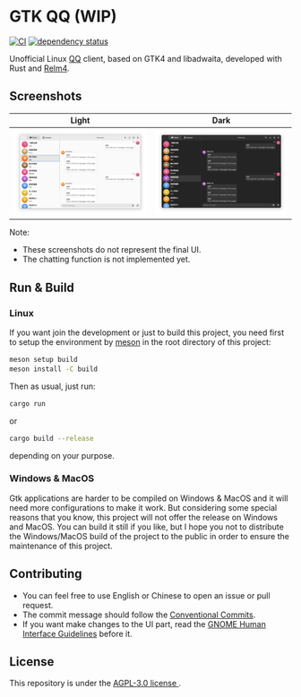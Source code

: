 # GTK QQ (WIP)

[![CI](https://github.com/lomirus/gtk-qq/actions/workflows/ci.yaml/badge.svg)](https://github.com/lomirus/gtk-qq/actions/workflows/ci.yaml)
[![dependency status](https://deps.rs/repo/github/lomirus/gtk-qq/status.svg)](https://deps.rs/repo/github/lomirus/gtk-qq)

Unofficial Linux [QQ](https://im.qq.com/) client, based on GTK4 and libadwaita, developed with Rust and [Relm4](https://relm4.org/).

## Screenshots

| Light                                      | Dark                                     |
| ------------------------------------------ | ---------------------------------------- |
| ![Light Mode Screenshot](./docs/light.png) | ![Dark Mode Screenshot](./docs/dark.png) |

Note: 
- These screenshots do not represent the final UI.
- The chatting function is not implemented yet.

## Run & Build

### Linux

If you want join the development or just to build this project, you need first to setup the environment by [meson](https://mesonbuild.com/Quick-guide.html) in the root directory of this project:

```bash
meson setup build
meson install -C build
```

Then as usual, just run:

```bash
cargo run
```

or

```bash
cargo build --release
```

depending on your purpose.

### Windows & MacOS

Gtk applications are harder to be compiled on Windows & MacOS and it will need more configurations to make it work. But considering some special reasons that you know, this project will not offer the release on Windows and MacOS. You can build it still if you like, but I hope you not to distribute the Windows/MacOS build of the project to the public in order to ensure the maintenance of this project.

## Contributing

- You can feel free to use English or Chinese to open an issue or pull request.
- The commit message should follow the [Conventional Commits](https://www.conventionalcommits.org/en/v1.0.0/).
- If you want make changes to the UI part, read the [GNOME Human Interface Guidelines](https://developer.gnome.org/hig/index.html) before it.

## License

This repository is under the [AGPL-3.0 license ](https://github.com/lomirus/gtk-qq/blob/main/LICENSE).
